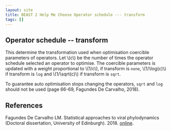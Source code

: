 ```yaml
---
layout: site
title: BEAST 2 Help Me Choose Operator schedule --- transform
tags: []
---
```


## Operator schedule -- transform

This determine the transformation used when optimisation coercible parameters of operators. 
Let \\(c\\) be the number of times the operator schedule selected an operator to optimise.
The coercible parameters is updated with a weight proportional to \\(1/c\\), if transform is `none`, \\(1/\log(c)\\) if transform is `log` and \\(1/\sqrt(c)\\) if transform is `sqrt`.

To guarantee auto optimisation stops changing the operators, `sqrt` and `log` should not be used (page 66-69, Fagundes De Carvalho, 2018).



## References

Fagundes De Carvalho LM. Statistical approaches to viral phylodynamics (Doctoral dissertation, University of Edinburgh). 2018. <a href="http://hdl.handle.net/1842/35510">online</a>.
